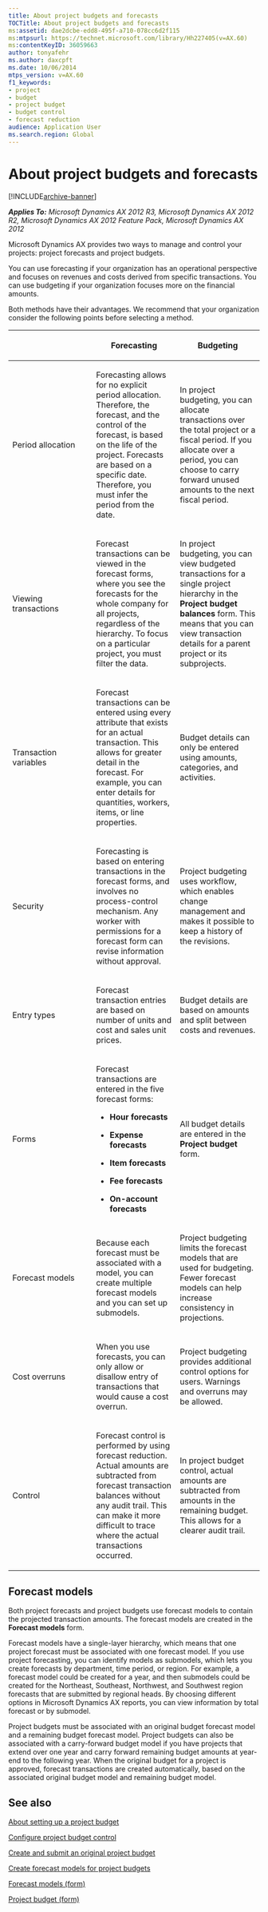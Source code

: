 ```yaml
---
title: About project budgets and forecasts
TOCTitle: About project budgets and forecasts
ms:assetid: dae2dcbe-edd8-495f-a710-078cc6d2f115
ms:mtpsurl: https://technet.microsoft.com/library/Hh227405(v=AX.60)
ms:contentKeyID: 36059663
author: tonyafehr
ms.author: daxcpft
ms.date: 10/06/2014
mtps_version: v=AX.60
f1_keywords:
- project
- budget
- project budget
- budget control
- forecast reduction
audience: Application User
ms.search.region: Global
---
```


# About project budgets and forecasts 


[!INCLUDE[archive-banner](includes/archive-banner.md)]


_**Applies To:** Microsoft Dynamics AX 2012 R3, Microsoft Dynamics AX 2012 R2, Microsoft Dynamics AX 2012 Feature Pack, Microsoft Dynamics AX 2012_

Microsoft Dynamics AX provides two ways to manage and control your projects: project forecasts and project budgets.

You can use forecasting if your organization has an operational perspective and focuses on revenues and costs derived from specific transactions. You can use budgeting if your organization focuses more on the financial amounts.

Both methods have their advantages. We recommend that your organization consider the following points before selecting a method.

<table>
<colgroup>
<col style="width: 33%" />
<col style="width: 33%" />
<col style="width: 33%" />
</colgroup>
<thead>
<tr class="header">
<th><p></p></th>
<th><p>Forecasting</p></th>
<th><p>Budgeting</p></th>
</tr>
</thead>
<tbody>
<tr class="odd">
<td><p>Period allocation</p></td>
<td><p>Forecasting allows for no explicit period allocation. Therefore, the forecast, and the control of the forecast, is based on the life of the project. Forecasts are based on a specific date. Therefore, you must infer the period from the date.</p></td>
<td><p>In project budgeting, you can allocate transactions over the total project or a fiscal period. If you allocate over a period, you can choose to carry forward unused amounts to the next fiscal period.</p></td>
</tr>
<tr class="even">
<td><p>Viewing transactions</p></td>
<td><p>Forecast transactions can be viewed in the forecast forms, where you see the forecasts for the whole company for all projects, regardless of the hierarchy. To focus on a particular project, you must filter the data.</p></td>
<td><p>In project budgeting, you can view budgeted transactions for a single project hierarchy in the <strong>Project budget balances</strong> form. This means that you can view transaction details for a parent project or its subprojects.</p></td>
</tr>
<tr class="odd">
<td><p>Transaction variables</p></td>
<td><p>Forecast transactions can be entered using every attribute that exists for an actual transaction. This allows for greater detail in the forecast. For example, you can enter details for quantities, workers, items, or line properties.</p></td>
<td><p>Budget details can only be entered using amounts, categories, and activities.</p></td>
</tr>
<tr class="even">
<td><p>Security</p></td>
<td><p>Forecasting is based on entering transactions in the forecast forms, and involves no process-control mechanism. Any worker with permissions for a forecast form can revise information without approval.</p></td>
<td><p>Project budgeting uses workflow, which enables change management and makes it possible to keep a history of the revisions.</p></td>
</tr>
<tr class="odd">
<td><p>Entry types</p></td>
<td><p>Forecast transaction entries are based on number of units and cost and sales unit prices.</p></td>
<td><p>Budget details are based on amounts and split between costs and revenues.</p></td>
</tr>
<tr class="even">
<td><p>Forms</p></td>
<td><p>Forecast transactions are entered in the five forecast forms:</p>
<ul>
<li><p><strong>Hour forecasts</strong></p></li>
<li><p><strong>Expense forecasts</strong></p></li>
<li><p><strong>Item forecasts</strong></p></li>
<li><p><strong>Fee forecasts</strong></p></li>
<li><p><strong>On-account forecasts</strong></p></li>
</ul></td>
<td><p>All budget details are entered in the <strong>Project budget</strong> form.</p></td>
</tr>
<tr class="odd">
<td><p>Forecast models</p></td>
<td><p>Because each forecast must be associated with a model, you can create multiple forecast models and you can set up submodels.</p></td>
<td><p>Project budgeting limits the forecast models that are used for budgeting. Fewer forecast models can help increase consistency in projections.</p></td>
</tr>
<tr class="even">
<td><p>Cost overruns</p></td>
<td><p>When you use forecasts, you can only allow or disallow entry of transactions that would cause a cost overrun.</p></td>
<td><p>Project budgeting provides additional control options for users. Warnings and overruns may be allowed.</p></td>
</tr>
<tr class="odd">
<td><p>Control</p></td>
<td><p>Forecast control is performed by using forecast reduction. Actual amounts are subtracted from forecast transaction balances without any audit trail. This can make it more difficult to trace where the actual transactions occurred.</p></td>
<td><p>In project budget control, actual amounts are subtracted from amounts in the remaining budget. This allows for a clearer audit trail.</p></td>
</tr>
</tbody>
</table>


## Forecast models

Both project forecasts and project budgets use forecast models to contain the projected transaction amounts. The forecast models are created in the **Forecast models** form.

Forecast models have a single-layer hierarchy, which means that one project forecast must be associated with one forecast model. If you use project forecasting, you can identify models as submodels, which lets you create forecasts by department, time period, or region. For example, a forecast model could be created for a year, and then submodels could be created for the Northeast, Southeast, Northwest, and Southwest region forecasts that are submitted by regional heads. By choosing different options in Microsoft Dynamics AX reports, you can view information by total forecast or by submodel.

Project budgets must be associated with an original budget forecast model and a remaining budget forecast model. Project budgets can also be associated with a carry-forward budget model if you have projects that extend over one year and carry forward remaining budget amounts at year-end to the following year. When the original budget for a project is approved, forecast transactions are created automatically, based on the associated original budget model and remaining budget model.

## See also

[About setting up a project budget](about-setting-up-a-project-budget.md)

[Configure project budget control](configure-project-budget-control.md)

[Create and submit an original project budget](create-and-submit-an-original-project-budget.md)

[Create forecast models for project budgets](create-forecast-models-for-project-budgets.md)

[Forecast models (form)](https://technet.microsoft.com/library/aa620573\(v=ax.60\))

[Project budget (form)](https://technet.microsoft.com/library/hh227438\(v=ax.60\))

  


